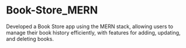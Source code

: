 # Book-Store_MERN
Developed a Book Store app using the MERN stack, allowing users to manage their book history efficiently, with features for adding, updating, and deleting books.
